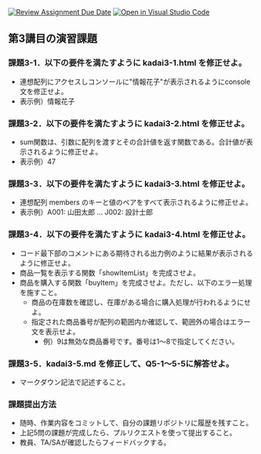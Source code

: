 [![Review Assignment Due Date](https://classroom.github.com/assets/deadline-readme-button-22041afd0340ce965d47ae6ef1cefeee28c7c493a6346c4f15d667ab976d596c.svg)](https://classroom.github.com/a/03wnURnV)
[![Open in Visual Studio Code](https://classroom.github.com/assets/open-in-vscode-2e0aaae1b6195c2367325f4f02e2d04e9abb55f0b24a779b69b11b9e10269abc.svg)](https://classroom.github.com/online_ide?assignment_repo_id=19344681&assignment_repo_type=AssignmentRepo)
## 第3講目の演習課題
### 課題3-1．以下の要件を満たすように kadai3-1.html を修正せよ。
* 連想配列にアクセスしコンソールに"情報花子"が表示されるようにconsole文を修正せよ。
* 表示例）情報花子

### 課題3-2．以下の要件を満たすように kadai3-2.html を修正せよ。
* sum関数は、引数に配列を渡すとその合計値を返す関数である。合計値が表示されるように修正せよ。
* 表示例）47

### 課題3-3．以下の要件を満たすように kadai3-3.html を修正せよ。
* 連想配列 members のキーと値のペアをすべて表示されるように修正せよ。
* 表示例）A001: 山田太郎 … J002: 設計士郎

### 課題3-4．以下の要件を満たすように kadai3-4.html を修正せよ。
* コード最下部のコメントにある期待される出力例のように結果が表示されるように修正せよ。
* 商品一覧を表示する関数「showItemList」を完成させよ。
* 商品を購入する関数「buyItem」を完成させよ。ただし、以下のエラー処理を施すこと。
	* 商品の在庫数を確認し、在庫がある場合に購入処理が行われるようにせよ。
	* 指定された商品番号が配列の範囲内か確認して、範囲外の場合はエラー文を表示せよ。
 		* 例）9は無効な商品番号です。番号は1～8で指定してください。

### 課題3-5．kadai3-5.md を修正して、Q5-1～5-5に解答せよ。
* マークダウン記法で記述すること。

### 課題提出方法
* 随時、作業内容をコミットして、自分の課題リポジトリに履歴を残すこと。
* 上記5問の課題が完成したら、プルリクエストを使って提出すること。
* 教員、TA/SAが確認したらフィードバックする。
